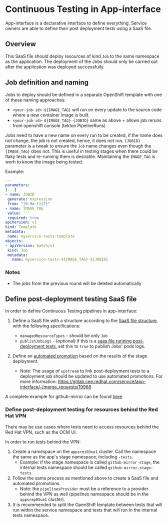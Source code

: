 # Continuous Testing in App-interface

App-interface is a declarative interface to define everything.
Service owners are able to define their post deployment tests using a SaaS file.

## Overview

This SaaS file should deploy resources of kind `Job` to the same namespace as the application. The deployment of the Jobs should only be carried out after the application was deployed successfully.

## Job definition and naming

Jobs to deploy should be defined in a separate OpenShift template with one of these naming approaches:

* `<your-job-id>-${IMAGE_TAG}` will run on every update to the source code where a new container image is built.
* `<your-job-id>-${IMAGE_TAG}-{JOBID}` same as above + allows job reruns from openshift console (tekton PipelineRuns)

Jobs need to have a new name on every run to be created, if the name does not change, the job is not created, hence, it does not run.
`{JOBID}` parameter is a tweak to ensure the `Job` name changes even though the `{IMAGE_TAG}` does not. This is useful in testing stages
 when there could be flaky tests and re-running them is desirable. Maintaining the `IMAGE_TAG` is worh to know the image being tested.

 Example:

 ```yaml
---
parameters:
[...]
- name: JOBID
  generate: expression
  from: "[0-9a-f]{7}"
- name: IMAGE_TAG
  value: ''
  required: true
apiVersion: v1
kind: Template
metadata:
  name: myservice-tests-template
objects:
- apiVersion: batch/v1
  kind: Job
  metadata:
    name: myservice-tests-${IMAGE_TAG}-${JOBID}
```

### Notes

* The jobs from the previous round will be deleted automatically

## Define post-deployment testing SaaS file

In order to define Continuous Testing pipelines in app-interface:

1. Define a SaaS file with a structure according to the [SaaS file structure](/docs/app-sre/continuous-delivery-in-app-interface.md#saas-file-structure), with the following specifications:
    * `managedResourceTypes` - should be only `Job`
    * `publishJobLogs` - (optional) if this is a [saas file running post-deployment tests](), set this to `true` to publish Jobs' pods logs.

2. Define an [automated promotion](https://gitlab.cee.redhat.com/service/app-interface/-/blob/master/docs/app-sre/continuous-delivery-in-app-interface.md#automatedgated-promotions) based on the results of the stage deployment.
    * Note: The usage of `upstream` to link post-deployment tests to a deployment job should be updated to use automated promotions. For more information: <https://gitlab.cee.redhat.com/service/app-interface/-/merge_requests/19968>

A complete example for github-mirror can be found [here](/data/services/github-mirror/cicd/test.yaml).

### Define post-deployment testing for resources behind the Red Hat VPN

There may be use cases where tests need to access resources behind the Red Hat VPN, such as the OCM UI.

In order to run tests behind the VPN:

1. Create a namespace on the `appsres03ue1` cluster. Call the namespace the same as the app's stage namespace, including `-tests`.
    * Example: if the stage namespace is called `github-mirror-stage`, the internal tests namespace should be called `github-mirror-stage-tests`.
1. Follow the same process as mentioned above to create a SaaS file and automated promotions.
    * Note: the `pipelinesProvider` must be a reference to a provider behind the VPN as well (pipelines namespace should be in the `appsrep05ue1` cluster).
1. It is recommended to split the OpenShift template between tests that will run within the service namespace and tests that will run in the internal tests namespace.

